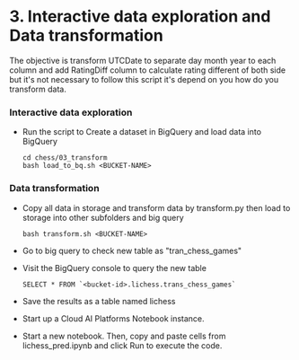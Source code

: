 # 3. Interactive data exploration and Data transformation

The objective is transform UTCDate to separate day month year to each column and add RatingDiff column to calculate rating different of both side but it's not necessary to follow this script it's depend on you how do you transform data.

### Interactive data exploration
* Run the script to Create a dataset in BigQuery and load data into BigQuery

      cd chess/03_transform
      bash load_to_bq.sh <BUCKET-NAME>

### Data transformation
* Copy all data in storage and transform data by transform.py then load to storage into other subfolders and big query

      bash transform.sh <BUCKET-NAME>

* Go to big query to check new table as "tran_chess_games"
* Visit the BigQuery console to query the new table

      SELECT * FROM `<bucket-id>.lichess.trans_chess_games`

* Save the results as a table named lichess
* Start up a Cloud AI Platforms Notebook instance.
* Start a new notebook. Then, copy and paste cells from lichess_pred.ipynb and click Run to execute the code.
